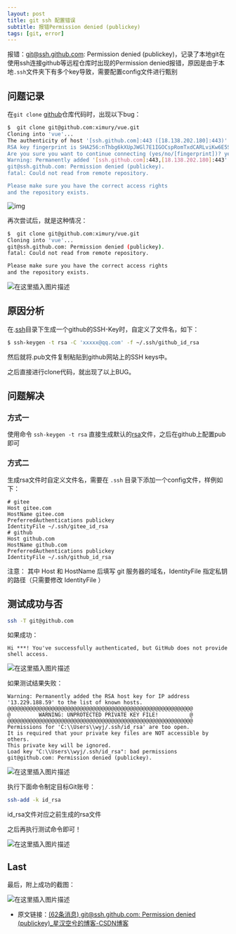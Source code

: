 ```yaml
---
layout: post
title: git ssh 配置错误
subtitle: 报错Permission denied (publickey)
tags: [git, error]
---
```


报错：git@ssh.github.com: Permission denied (publickey)，记录了本地git在使用ssh连接github等远程仓库时出现的Permission denied报错，原因是由于本地`.ssh`文件夹下有多个key导致，需要配置config文件进行甄别

## 问题记录

在`git clone` [github](https://so.csdn.net/so/search?q=github&spm=1001.2101.3001.7020)仓库代码时，出现以下bug：

```bash
$  git clone git@github.com:ximury/vue.git
Cloning into 'vue'...
The authenticity of host '[ssh.github.com]:443 ([18.138.202.180]:443)' can't be established.
RSA key fingerprint is SHA256:nThbg6kXUpJWGl7E1IGOCspRomTxdCARLviKw6E5SY8.
Are you sure you want to continue connecting (yes/no/[fingerprint])? yes
Warning: Permanently added '[ssh.github.com]:443,[18.138.202.180]:443' (RSA) to the list of known hosts.
git@ssh.github.com: Permission denied (publickey).
fatal: Could not read from remote repository.

Please make sure you have the correct access rights
and the repository exists.

```

![img](https://img-blog.csdnimg.cn/20210107114748417.png#pic_center)

再次尝试后，就是这种情况：

```bash
$  git clone git@github.com:ximury/vue.git
Cloning into 'vue'...
git@ssh.github.com: Permission denied (publickey).
fatal: Could not read from remote repository.

Please make sure you have the correct access rights
and the repository exists.

```

![在这里插入图片描述](https://img-blog.csdnimg.cn/20210107114748417.png#pic_center)

## 原因分析

在.[ssh](https://so.csdn.net/so/search?q=ssh&spm=1001.2101.3001.7020)目录下生成一个github的SSH-Key时，自定义了文件名，如下：

```bash
$ ssh-keygen -t rsa -C 'xxxxx@qq.com' -f ~/.ssh/github_id_rsa

```

然后就将.pub文件复制粘贴到github网站上的SSH keys中。

之后直接进行clone代码，就出现了以上BUG。

## 问题解决

### 方式一

使用命令 `ssh-keygen -t rsa` 直接生成默认的[rsa](https://so.csdn.net/so/search?q=rsa&spm=1001.2101.3001.7020)文件，之后在github上配置pub即可

### 方式二

生成rsa文件时自定义文件名，需要在 `.ssh` 目录下添加一个config文件，样例如下：

```
# gitee
Host gitee.com
HostName gitee.com
PreferredAuthentications publickey
IdentityFile ~/.ssh/gitee_id_rsa
# github
Host github.com
HostName github.com
PreferredAuthentications publickey
IdentityFile ~/.ssh/github_id_rsa

```

注意： 其中 Host 和 HostName 后填写 git 服务器的域名，IdentityFile 指定私钥的路径（只需要修改 IdentityFile ）

## 测试成功与否

```bash
ssh -T git@github.com

```

如果成功：

```
Hi ***! You've successfully authenticated, but GitHub does not provide shell access.

```

![在这里插入图片描述](https://img-blog.csdnimg.cn/20210107114809252.png#pic_center)

如果测试结果失败：

```
Warning: Permanently added the RSA host key for IP address '13.229.188.59' to the list of known hosts.
@@@@@@@@@@@@@@@@@@@@@@@@@@@@@@@@@@@@@@@@@@@@@@@@@@@@@@@@@@@
@         WARNING: UNPROTECTED PRIVATE KEY FILE!          @
@@@@@@@@@@@@@@@@@@@@@@@@@@@@@@@@@@@@@@@@@@@@@@@@@@@@@@@@@@@
Permissions for 'C:\\Users\\wyj/.ssh/id_rsa' are too open.
It is required that your private key files are NOT accessible by others.
This private key will be ignored.
Load key "C:\\Users\\wyj/.ssh/id_rsa": bad permissions
git@github.com: Permission denied (publickey).

```

![在这里插入图片描述](https://img-blog.csdnimg.cn/20210107114851347.png?x-oss-process=image/watermark,type_ZmFuZ3poZW5naGVpdGk,shadow_10,text_aHR0cHM6Ly9ibG9nLmNzZG4ubmV0L1dVMjYyOTQwOTQyMXBlcmZlY3Q=,size_16,color_FFFFFF,t_70#pic_center)

执行下面命令制定目标Git账号：

```bash
ssh-add -k id_rsa

```

id\_rsa文件对应之前生成的rsa文件

之后再执行测试命令即可！

![在这里插入图片描述](https://img-blog.csdnimg.cn/20210107114916999.png?x-oss-process=image/watermark,type_ZmFuZ3poZW5naGVpdGk,shadow_10,text_aHR0cHM6Ly9ibG9nLmNzZG4ubmV0L1dVMjYyOTQwOTQyMXBlcmZlY3Q=,size_16,color_FFFFFF,t_70#pic_center)

## Last

最后，附上成功的截图：

![在这里插入图片描述](https://img-blog.csdnimg.cn/20210107114937818.png?x-oss-process=image/watermark,type_ZmFuZ3poZW5naGVpdGk,shadow_10,text_aHR0cHM6Ly9ibG9nLmNzZG4ubmV0L1dVMjYyOTQwOTQyMXBlcmZlY3Q=,size_16,color_FFFFFF,t_70#pic_center)

* 原文链接：[(62条消息) git@ssh.github.com: Permission denied (publickey)_星汉空兮的博客-CSDN博客](https://blog.csdn.net/WU2629409421perfect/article/details/112306305)